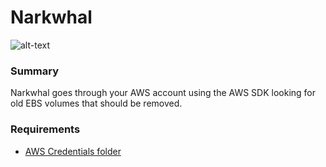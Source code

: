 # Narkwhal

![alt-text](https://i.pinimg.com/originals/74/68/f1/7468f1d665e551fad8eac0c9f97977e3.jpg)

### Summary
Narkwhal goes through your AWS account using the AWS SDK looking for old EBS volumes that should be removed.

### Requirements
- [AWS Credentials folder](https://docs.aws.amazon.com/sdk-for-go/v1/developer-guide/configuring-sdk.html#creating-the-credentials-file)

